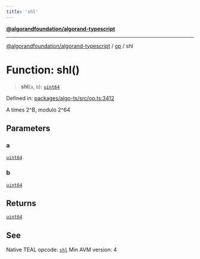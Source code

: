 ```yaml
---
title: 'shl'
---
```


[**@algorandfoundation/algorand-typescript**](../../README.md)

---

[@algorandfoundation/algorand-typescript](../../README.md) / [op](../README.md) / shl

# Function: shl()

> **shl**(`a`, `b`): [`uint64`](../../index/type-aliases/uint64.md)

Defined in: [packages/algo-ts/src/op.ts:3412](https://github.com/algorandfoundation/puya-ts/blob/main/packages/algo-ts/src/op.ts#L3412)

A times 2^B, modulo 2^64

## Parameters

### a

[`uint64`](../../index/type-aliases/uint64.md)

### b

[`uint64`](../../index/type-aliases/uint64.md)

## Returns

[`uint64`](../../index/type-aliases/uint64.md)

## See

Native TEAL opcode: [`shl`](https://developer.algorand.org/docs/get-details/dapps/avm/teal/opcodes/v10/#shl)
Min AVM version: 4
